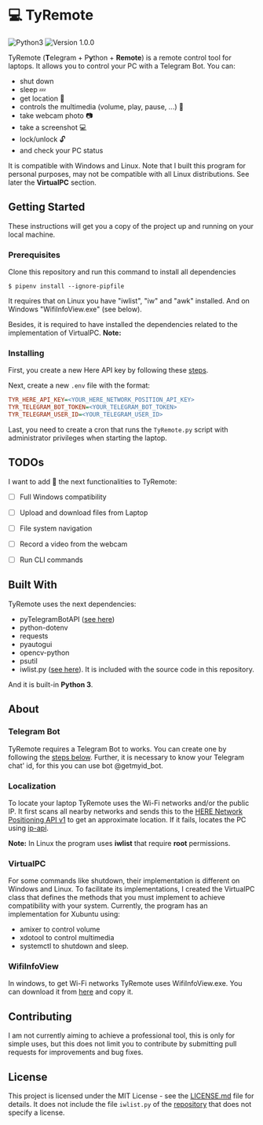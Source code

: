 # :computer: TyRemote
![Python3](https://img.shields.io/badge/language-Python3-blue) ![Version 1.0.0](https://img.shields.io/badge/version-1.0.0-green)

TyRemote (**T**elegram + P**y**thon + **Remote**) is a remote control tool for laptops.
It allows you to control your PC with a Telegram Bot. You can:
* shut down
* sleep :zzz:
* get location :pushpin:
* controls the multimedia (volume, play, pause, ...) :musical_note:
* take webcam photo :camera:
* take a screenshot :computer:
* lock/unlock :unlock:
* and check your PC status

It is compatible with Windows and Linux. Note that I built this program for personal purposes, may not be compatible with all Linux distributions. See later the **VirtualPC** section.

## Getting Started

These instructions will get you a copy of the project up and running on your local machine.

### Prerequisites

Clone this repository and run this command to install all dependencies

```
$ pipenv install --ignore-pipfile
```

It requires that on Linux you have "iwlist", "iw" and "awk" installed. And on Windows "WifiInfoView.exe" (see below). 

Besides, it is required to have installed the dependencies related to the implementation of VirtualPC.
**Note:** 

### Installing
First, you create a new Here API key by following these [steps](https://developer.here.com/documentation/identity-access-management/dev_guide/topics/plat-using-apikeys.html).

Next, create a new `.env` file with the format:
```ini
TYR_HERE_API_KEY=<YOUR_HERE_NETWORK_POSITION_API_KEY>
TYR_TELEGRAM_BOT_TOKEN=<YOUR_TELEGRAM_BOT_TOKEN>
TYR_TELEGRAM_USER_ID=<YOUR_TELEGRAM_USER_ID>
```
Last, you need to create a cron that runs the `TyRemote.py` script with administrator privileges when starting the laptop.


## TODOs
I want to add :thinking: the next functionalities to TyRemote:
- [ ] Full Windows compatibility
- [ ] Upload and download files from Laptop
- [ ] File system navigation
- [ ] Record a video from the webcam
- [ ] Run CLI commands


## Built With
TyRemote uses the next dependencies:
* pyTelegramBotAPI ([see here](https://github.com/eternnoir/pyTelegramBotAPI))
* python-dotenv
* requests
* pyautogui
* opencv-python
* psutil
* iwlist.py ([see here](https://github.com/iancoleman/python-iwlist)). It is included with the source code in this repository.

And it is built-in **Python 3**.


## About
### Telegram Bot
TyRemote requires a Telegram Bot to works. You can create one by following the [steps below](https://core.telegram.org/bots#6-botfather). Further, it is necessary to know your
Telegram chat' id, for this you can use bot @getmyid_bot.

### Localization
To locate your laptop TyRemote uses the Wi-Fi networks and/or the public IP. It first scans all nearby networks and sends this to the [HERE Network Positioning API v1](https://developer.here.com/documentation/positioning/dev_guide/topics/request-first-locate.html) to get an approximate location. If it fails, locates the PC using [ip-api](https://ip-api.com/). 

**Note:** In Linux the program uses **iwlist** that require **root** permissions.

### VirtualPC
For some commands like shutdown, their implementation is different on Windows and Linux. To facilitate its implementations, I created the VirtualPC class that defines the methods that you must implement to achieve compatibility with your system.
Currently, the program has an implementation for Xubuntu using:
* amixer to control volume
* xdotool to control multimedia
* systemctl to shutdown and sleep.


### WifiInfoView
In windows, to get Wi-Fi networks TyRemote uses WifiInfoView.exe. You can download it from [here](https://www.nirsoft.net/utils/wifi_information_view.html) and copy it.

## Contributing

I am not currently aiming to achieve a professional tool, this is only for simple uses, but this does not limit you to contribute by submitting pull requests for improvements and bug fixes.
## License

This project is licensed under the MIT License - see the [LICENSE.md](LICENSE.md) file for details.
It does not include the file `iwlist.py` of the [repository](https://github.com/iancoleman/python-iwlist) that does not specify a license.


